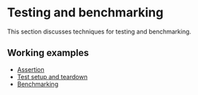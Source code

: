 # Testing and benchmarking

This section discusses techniques for testing and benchmarking.

## Working examples

* [Assertion](../example/tests/assertion/assertion_test.go)
* [Test setup and teardown](../example/tests/setup/)
* [Benchmarking](../example/tests/benchmark_test.go)